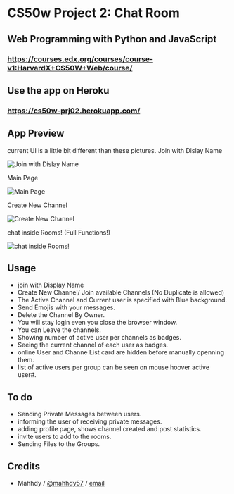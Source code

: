 # CS50w Project 2: Chat Room

## Web Programming with Python and JavaScript

### https://courses.edx.org/courses/course-v1:HarvardX+CS50W+Web/course/

## Use the app on Heroku

### https://cs50w-prj02.herokuapp.com/

## App Preview

current UI is a little bit different than these pictures.
Join with Dislay Name

![Join with Dislay Name](https://imgur.com/JWbwCtA.png)

Main Page

![Main Page](https://imgur.com/fR4ZvgZ.png)

Create New Channel

![Create New Channel](https://imgur.com/6Ll2bix.png)

chat inside Rooms! (Full Functions!)

![chat inside Rooms!](https://imgur.com/PO6JhXp.png)

## Usage

* join with Display Name
* Create New Channel/ Join available Channels (No Duplicate is allowed)
* The Active Channel and Current user is specified with Blue background.
* Send Emojis with your messages.
* Delete the Channel By Owner.
* You will stay login even you close the browser window.
* You can Leave the channels.
* Showing number of active user per channels as badges.
* Seeing the current channel of each user as badges.
* online User and Channe List card are hidden before manually openning them.
* list of active users per group can be seen on mouse hoover active user#.

## To do

* Sending Private Messages between users.
* informing the user of receiving private messages.
* adding profile page, shows channel created and post statistics.
* invite users to add to the rooms.
* Sending Files to the Groups.

## Credits

* Mahhdy / [@mahhdy57](https://twitter.com/mahhdy57) / [email](mahhdy@gmail.com)